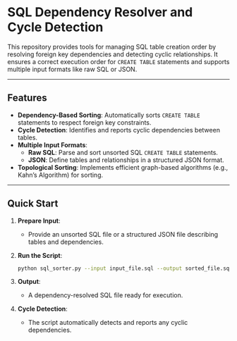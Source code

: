 # **SQL Dependency Resolver and Cycle Detection**

This repository provides tools for managing SQL table creation order by resolving foreign key dependencies and detecting cyclic relationships. It ensures a correct execution order for `CREATE TABLE` statements and supports multiple input formats like raw SQL or JSON.

---

## **Features**

- **Dependency-Based Sorting**: Automatically sorts `CREATE TABLE` statements to respect foreign key constraints.
- **Cycle Detection**: Identifies and reports cyclic dependencies between tables.
- **Multiple Input Formats**:
  - **Raw SQL**: Parse and sort unsorted SQL `CREATE TABLE` statements.
  - **JSON**: Define tables and relationships in a structured JSON format.
- **Topological Sorting**: Implements efficient graph-based algorithms (e.g., Kahn’s Algorithm) for sorting.

---

## **Quick Start**

1. **Prepare Input**:

   - Provide an unsorted SQL file or a structured JSON file describing tables and dependencies.

2. **Run the Script**:

   ```bash
   python sql_sorter.py --input input_file.sql --output sorted_file.sql
   ```

3. **Output**:

   - A dependency-resolved SQL file ready for execution.

4. **Cycle Detection**:
   - The script automatically detects and reports any cyclic dependencies.
